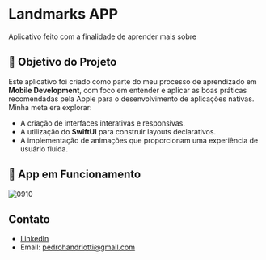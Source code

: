 # Landmarks APP
Aplicativo feito com a finalidade de aprender mais sobre

## 🎯 Objetivo do Projeto

Este aplicativo foi criado como parte do meu processo de aprendizado em **Mobile Development**, com foco em entender e aplicar as boas práticas recomendadas pela Apple para o desenvolvimento de aplicações nativas. Minha meta era explorar:

- A criação de interfaces interativas e responsivas.
- A utilização do **SwiftUI** para construir layouts declarativos.
- A implementação de animações que proporcionam uma experiência de usuário fluida.

## 🎯 App em Funcionamento

![0910](https://github.com/user-attachments/assets/6f8c61e6-575f-4281-99f6-1331a3824023)

## Contato

- [LinkedIn](https://www.linkedin.com/in/pedroandriottii/)  
- Email: pedrohandriotti@gmail.com
